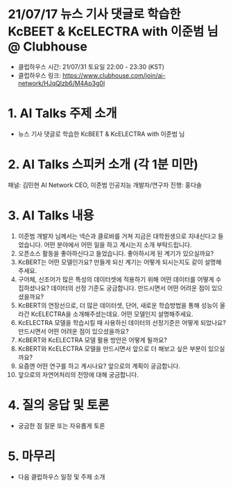 # 21/07/17 뉴스 기사 댓글로 학습한 KcBEET & KcELECTRA with 이준범 님 @ Clubhouse

- 클럽하우스 시간: 21/07/31 토요일 22:00 - 23:30 (KST)
- 클럽하우스 링크: https://www.clubhouse.com/join/ai-network/HJqQlzb6/M4Ap3g0l

# 1. AI Talks 주제 소개
- 뉴스 기사 댓글로 학습한 KcBEET & KcELECTRA with 이준범 님

# 2. AI Talks 스피커 소개 (각 1분 미만)
패널: 김민현 AI Network CEO, 이준범 인공지능 개발자/연구자
진행: 홍다솔   

# 3. AI Talks 내용

1. 이준범 개발자 님께서는 넥슨과 클로바를 거쳐 지금은 대학원생으로 지내신다고 들었습니다. 어떤 분야에서 어떤 일을 하고 계시는지 소개 부탁드립니다.  
2. 오픈소스 활동을 좋아하신다고 들었습니다. 좋아하시게 된 계기가 있으실까요?  
3. KcBERT는 어떤 모델인가요? 만들게 되신 계기는 어떻게 되시는지도 같이 설명해주세요.  
4. 구어체, 신조어가 많은 특성의 데이터셋에 적용하기 위해 어떤 데이터를 어떻게 수집하셨나요? 데이터의 선정 기준도 궁금합니다. 만드시면서 어떤 어려운 점이 있으셨을까요?  
5. KcBERT의 연장선으로, 더 많은 데이터셋, 단어, 새로운 학습방법을 통해 성능이 올라간 KcELECTRA을 소개해주셨는데요. 어떤 모델인지 설명해주세요.  
6. KcELECTRA 모델을 학습시킬 때 사용하신 데이터의 선정기준은 어떻게 되었나요? 만드시면서 어떤 어려운 점이 있으셨을까요?  
7. KcBERT와 KcELECTRA 모델 활용 방안은 어떻게 될까요?  
8. KcBERT와 KcELECTRA 모델을 만드시면서 앞으로 더 해보고 싶은 부분이 있으실까요?  
9. 요즘엔 어떤 연구를 하고 계시나요? 앞으로의 계획이 궁금합니다.   
10. 앞으로의 자연어처리의 전망에 대해 궁금합니다.  

# 4. 질의 응답 및 토론 
- 궁금한 점 질문 또는 자유롭게 토론  

# 5. 마무리   
- 다음 클럽하우스 일정 및 주제 소개  



